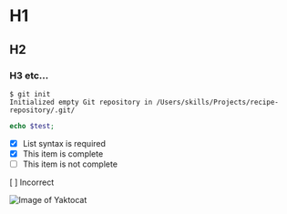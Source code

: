 # H1

## H2

### H3 etc...

```
$ git init
Initialized empty Git repository in /Users/skills/Projects/recipe-repository/.git/
```

```php
echo $test;
```

- [x] List syntax is required
- [x] This item is complete
- [ ] This item is not complete

[ ] Incorrect

![Image of Yaktocat](https://octodex.github.com/images/yaktocat.png)
